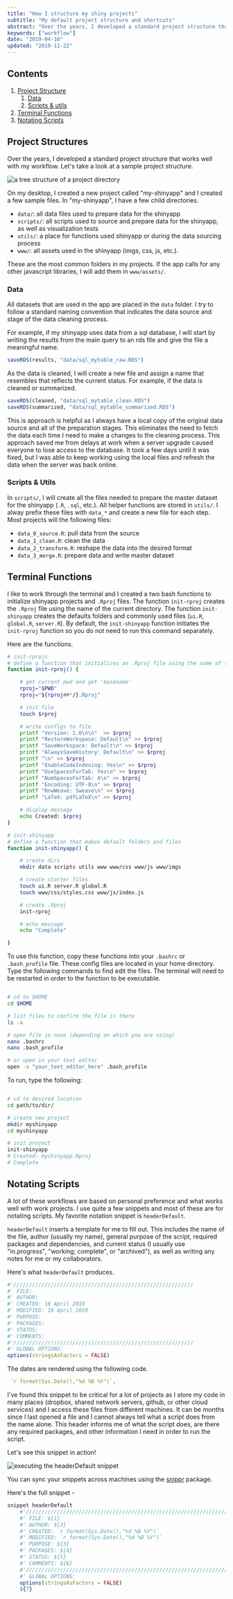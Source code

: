```yaml
---
title: "How I structure my shiny projects"
subtitle: "My default project structure and shortcuts"
abstract: "Over the years, I developed a standard project structure that works well with developing shiny applications. See how I structure projects and view my shortcuts for getting projects up and running."
keywords: ["workflow"]
date: "2019-04-16"
updated: "2019-11-22"
---
```


## Contents

1. [Project Structure](#project-structure)
    1. [Data](#data)
    2. [Scripts & utils](#scripts-utils)
2. [Terminal Functions](#terminal-functions)
3. [Notating Scripts](#notating-scripts)

<span id="project-structure"/>

## Project Structures 

Over the years, I developed a standard project structure that works well with my workflow. Let's take a look at a sample project structure.

![a tree structure of a project directory](./example-project-tree.png)

On my desktop, I created a new project called "my-shinyapp" and I created a few sample files. In "my-shinyapp", I have a few child directories.

- `data/`: all data files used to prepare data for the shinyapp
- `scripts/`: all scripts used to source and prepare data for the shinyapp, as well as visualization tests
- `utils/`: a place for functions used shinyapp or during the data sourcing process
- `www/`: all assets used in the shinyapp (imgs, css, js, etc.).

These are the most common folders in my projects. If the app calls for any other javascript libraries, I will add them in `www/assets/`.

<span id="data"/>

### Data 

All datasets that are used in the app are placed in the `data` folder. I try to follow a standard naming convention that indicates the data source and stage of the data cleaning process. 

For example, if my shinyapp uses data from a sql database, I will start by writing the results from the main query to an rds file and give the file a meaningful name. 

```r
saveRDS(results, "data/sql_mytable_raw.RDS")
```

As the data is cleaned, I will create a new file and assign a name that resembles that reflects the current status. For example, if the data is cleaned or summarized.

```r
saveRDS(cleaned, "data/sql_mytable_clean.RDS")
saveRDS(summarized, "data/sql_mytable_summarized.RDS")
```

This is approach is helpful as I always have a local copy of the original data source and all of the preparation stages. This eliminates the need to fetch the data each time I need to make a changes to the cleaning process. This approach saved me from delays at work when a server upgrade caused everyone to lose access to the database. It took a few days until it was fixed, but I was able to keep working using the local files and refresh the data when the server was back online.

<span id="scripts-utils"/>

### Scripts & Utils

In `scripts/`, I will create all the files needed to prepare the master dataset for the shinyapp (`.R`, `.sql`, etc.). All helper functions are stored in `utils/`. I alway prefix these files with `data_*` and create a new file for each step. Most projects will the following files:

- `data_0_source.R`: pull data from the source
- `data_1_clean.R`: clean the data
- `data_2_transform.R`: reshape the data into the desired format
- `data_3_merge.R`: prepare data and write master dataset

<span id="terminal-functions"/>

## Terminal Functions

I like to work through the terminal and I created a two bash functions to initialize shinyapp projects and `.Rproj` files. The function `init-rproj` creates the `.Rproj` file using the name of the current directory. The function `init-shinyapp` creates the defaults folders and commonly used files (`ui.R`, `global.R`, `server.R`). By default, the `init-shinyapp` function initiates the `init-rproj` function so you do not need to run this command separately. 

Here are the functions.

```bash
# init-rprojs
# define a function that initializes an .Rproj file using the name of the current directory
function init-rproj() {

    # get current pwd and get 'basename'
    rproj="$PWD"
    rproj="${rproj##*/}.Rproj"

    # init file
    touch $rproj

    # write configs to file
    printf "Version: 1.0\n\n"  >> $rproj
    printf "RestoreWorkspace: Default\n" >> $rproj
    printf "SaveWorkspace: Default\n" >> $rproj
    printf "AlwaysSaveHistory: Default\n" >> $rproj
    printf "\n" >> $rproj
    printf "EnableCodeIndexing: Yes\n" >> $rproj
    printf "UseSpacesForTab: Yes\n" >> $rproj
    printf "NumSpacesForTab: 4\n" >> $rproj
    printf "Encoding: UTF-8\n" >> $rproj
    printf "RnwWeave: Sweave\n" >> $rproj
    printf "LaTeX: pdfLaTeX\n" >> $rproj

    # display message
    echo Created: $rproj
}

# init-shinyapp
# define a function that makes default folders and files
function init-shinyapp() {

    # create dirs
    mkdir data scripts utils www www/css www/js www/imgs

    # create starter files
    touch ui.R server.R global.R
    touch www/css/styles.css www/js/index.js

    # create .Rproj
    init-rproj

    # echo message
    echo "Complete"

}
```

To use this function, copy these functions into your `.bashrc` or `.bash_profile` file. These config files are located in your home directory. Type the following commands to find edit the files. The terminal will need to be restarted in order to the function to be executable.

```bash

# cd to $HOME
cd $HOME

# list files to confirm the file is there
ls -a

# open file in nano (depending on which you are using)
nano .bashrc
nano .bash_profile

# or open in your text editor
open -a "your_text_editor_here" .bash_profile

```
 To run, type the following:

```bash

# cd to desired location
cd path/to/dir/

# create new project
mkdir myshinyapp
cd myshinyapp

# init project
init-shinyapp
# Created: myshinyapp.Rproj
# Complete
```

<span id="notating-scripts"/>

## Notating Scripts

A lot of these workflows are based on personal preference and what works well with work projects. I use quite a few snippets and most of these are for notating scripts. My favorite notation snippet is `headerDefault`.

`headerDefault` inserts a template for me to fill out. This includes the name of the file, author (usually my name), general purpose of the script, required packages and dependencies, and current status (I usually use "in.progress", "working; complete", or "archived"), as well as writing any notes for me or my collaborators. 

Here's what `headerDefault` produces.

```r
#'//////////////////////////////////////////////////////////
#' FILE: 
#' AUTHOR: 
#' CREATED: 16 April 2019
#' MODIFIED: 16 April 2019
#' PURPOSE: 
#' PACKAGES: 
#' STATUS: 
#' COMMENTS: 
#'//////////////////////////////////////////////////////////
#' GLOBAL OPTIONS:
options(stringsAsFactors = FALSE)
```

The dates are rendered using the following code.

```r
 `r format(Sys.Date(),"%d %B %Y")`.
```

I've found this snippet to be critical for a lot of projects as I store my code in many places (dropbox, shared network servers, github, or other cloud services) and I access these files from different machines. It can be months since I last opened a file and I cannot always tell what a script does from the name alone. This header informs me of what the script does, are there any required packages, and other information I need in order to run the script.

Let's see this snippet in action!

![executing the headerDefault snippet](https://res.cloudinary.com/dcruvolo/image/upload/v1555415894/r-snippets-demo_esq7gk.gif)

You can sync your snippets across machines using the [snippr](https://github.com/dgrtwo/snippr) package.

Here's the full snippet -

```r
snippet headerDefault
	#'//////////////////////////////////////////////////////////////////////////////
	#' FILE: ${1}
	#' AUTHOR: ${2}
	#' CREATED: `r format(Sys.Date(),"%d %B %Y")`
	#' MODIFIED: `r format(Sys.Date(),"%d %B %Y")`
	#' PURPOSE: ${3}
	#' PACKAGES: ${4}
	#' STATUS: ${5}
	#' COMMENTS: ${6}
	#'//////////////////////////////////////////////////////////////////////////////
	#' GLOBAL OPTIONS:
	options(stringsAsFactors = FALSE)
	${7}
```
